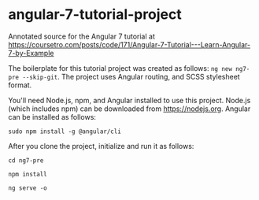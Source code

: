 # angular-7-tutorial-project

Annotated source for the Angular 7 tutorial at https://coursetro.com/posts/code/171/Angular-7-Tutorial---Learn-Angular-7-by-Example

The boilerplate for this tutorial project was created as follows:  `ng new ng7-pre --skip-git`.  The project uses Angular routing, and SCSS stylesheet format.

You'll need Node.js, npm, and Angular installed to use this project.  Node.js (which includes npm) can be downloaded from https://nodejs.org.  Angular can be installed as follows:

```
sudo npm install -g @angular/cli
```

After you clone the project, initialize and run it as follows:

```
cd ng7-pre

npm install

ng serve -o
```
